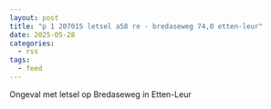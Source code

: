```yaml
---
layout: post
title: "p 1 207015 letsel a58 re - bredaseweg 74,0 etten-leur"
date: 2025-05-28
categories: 
  - rss
tags: 
  - feed
---
```


Ongeval met letsel op Bredaseweg in Etten-Leur
